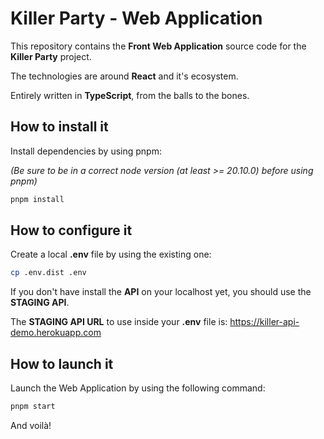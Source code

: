 # Killer Party - Web Application

This repository contains the **Front Web Application** source code for the **Killer Party** project.

The technologies are around **React** and it's ecosystem.

Entirely written in **TypeScript**, from the balls to the bones.

## How to install it

Install dependencies by using pnpm:

_(Be sure to be in a correct node version (at least >= 20.10.0) before using pnpm)_

```bash
pnpm install
```

## How to configure it

Create a local **.env** file by using the existing one:

```bash
cp .env.dist .env
```

If you don't have install the **API** on your localhost yet, you should use the **STAGING API**.

The **STAGING API URL** to use inside your **.env** file is: https://killer-api-demo.herokuapp.com

## How to launch it

Launch the Web Application by using the following command:

```bash
pnpm start
```

And voilà!
